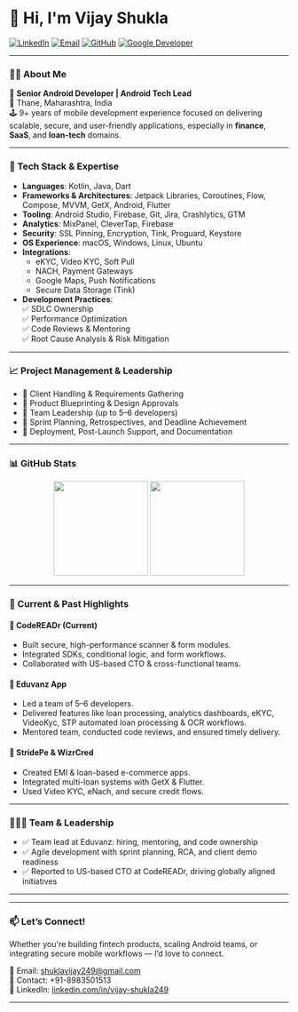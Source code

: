 # 👋 Hi, I'm Vijay Shukla

[![LinkedIn](https://img.shields.io/badge/LinkedIn-blue?style=flat&logo=linkedin&logoColor=white)](https://www.linkedin.com/in/vijay-shukla249/)
[![Email](https://img.shields.io/badge/Email-shuklavijay249%40gmail.com-red?style=flat&logo=gmail&logoColor=white)](mailto:shuklavijay249@gmail.com)
[![GitHub](https://img.shields.io/github/followers/shuklavijay249?label=GitHub&style=flat&logo=github)](https://github.com/shuklavijay249)
[![Google Developer](https://img.shields.io/badge/Google_Developer-4285F4?style=flat&logo=google&logoColor=white)](https://g.dev/vijayshukla)


---

### 👨‍💻 About Me

💼 **Senior Android Developer | Android Tech Lead**  
📍 Thane, Maharashtra, India  
🕹️ 9+ years of mobile development experience focused on delivering scalable, secure, and user-friendly applications, especially in **finance**, **SaaS**, and **loan-tech** domains.

---

### 🔧 Tech Stack & Expertise

- **Languages**: Kotlin, Java, Dart  
- **Frameworks & Architectures**: Jetpack Libraries, Coroutines, Flow, Compose, MVVM, GetX, Android, Flutter  
- **Tooling**: Android Studio, Firebase, Git, Jira, Crashlytics, GTM  
- **Analytics**: MixPanel, CleverTap, Firebase
- **Security**: SSL Pinning, Encryption, Tink, Proguard, Keystore  
- **OS Experience**: macOS, Windows, Linux, Ubuntu  
- **Integrations**:  
  - eKYC, Video KYC, Soft Pull  
  - NACH, Payment Gateways  
  - Google Maps, Push Notifications  
  - Secure Data Storage (Tink)
- **Development Practices**:  
  ✅ SDLC Ownership  
  ✅ Performance Optimization  
  ✅ Code Reviews & Mentoring  
  ✅ Root Cause Analysis & Risk Mitigation

---

### 📈 Project Management & Leadership

- 🔹 Client Handling & Requirements Gathering  
- 🔹 Product Blueprinting & Design Approvals  
- 🔹 Team Leadership (up to 5–6 developers)  
- 🔹 Sprint Planning, Retrospectives, and Deadline Achievement  
- 🔹 Deployment, Post-Launch Support, and Documentation

---

### 📊 GitHub Stats

<p align="center">
  <img height="170" src="https://github-readme-stats.vercel.app/api?username=shuklavijay249&show_icons=true&theme=tokyonight&hide_border=true" />
  <img height="170" src="https://github-readme-stats.vercel.app/api/top-langs/?username=shuklavijay249&layout=compact&theme=tokyonight&hide_border=true" />
</p>

---

### 🚀 Current & Past Highlights

#### 🔹 **CodeREADr** (Current)
- Built secure, high-performance scanner & form modules.
- Integrated SDKs, conditional logic, and form workflows.
- Collaborated with US-based CTO & cross-functional teams.

#### 🔹 **Eduvanz App**
- Led a team of 5–6 developers.
- Delivered features like loan processing, analytics dashboards, eKYC, VideoKyc, STP automated loan processing & OCR workflows.
- Mentored team, conducted code reviews, and ensured timely delivery.

#### 🔹 **StridePe & WizrCred**
- Created EMI & loan-based e-commerce apps.
- Integrated multi-loan systems with GetX & Flutter.
- Used Video KYC, eNach, and secure credit flows.

---

### 🧑‍🤝‍🧑 Team & Leadership

- ✅ Team lead at Eduvanz: hiring, mentoring, and code ownership  
- ✅ Agile development with sprint planning, RCA, and client demo readiness  
- ✅ Reported to US-based CTO at CodeREADr, driving globally aligned initiatives

---

<!-- ### 📊 GitHub Stats

![Vijay's GitHub Stats](https://github-readme-stats.vercel.app/api?username=shuklavijay249&show_icons=true&theme=github_dark&hide_border=true)

![Top Languages](https://github-readme-stats.vercel.app/api/top-langs/?username=shuklavijay249&layout=compact&theme=github_dark&hide_border=true)-->

---

### 📫 Let’s Connect!

Whether you're building fintech products, scaling Android teams, or integrating secure mobile workflows — I’d love to connect.

📨 Email: [shuklavijay249@gmail.com](mailto:shuklavijay249@gmail.com)  
📱 Contact: +91-8983501513  
🔗 LinkedIn: [linkedin.com/in/vijay-shukla249](https://www.linkedin.com/in/vijay-shukla249/) 
<!-- 🌐 Portfolio (optional): *Add your website here* -->

---
